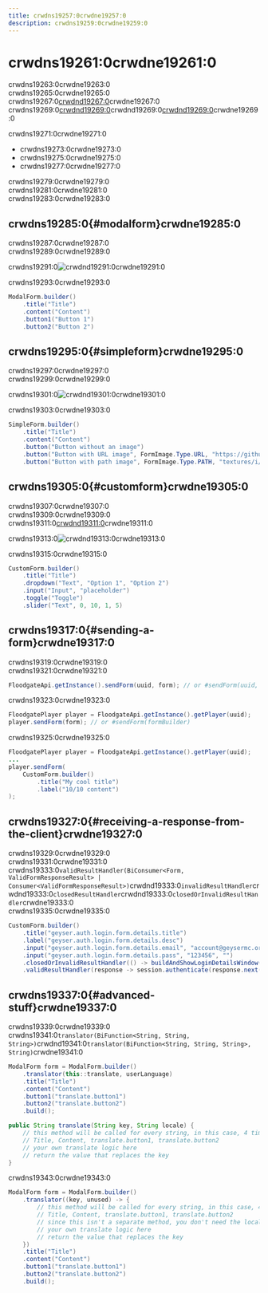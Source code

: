 ```yaml
---
title: crwdns19257:0crwdne19257:0
description: crwdns19259:0crwdne19259:0
---
```


# crwdns19261:0crwdne19261:0

crwdns19263:0crwdne19263:0\
crwdns19265:0crwdne19265:0\
crwdns19267:0[crwdnd19267:0](https://github.com/GeyserMC/Cumulus)crwdne19267:0 crwdns19269:0[crwdnd19269:0](/wiki/floodgate/api/)crwdnd19269:0[crwdnd19269:0](/wiki/geyser/api)crwdne19269:0

crwdns19271:0crwdne19271:0

- crwdns19273:0crwdne19273:0
- crwdns19275:0crwdne19275:0
- crwdns19277:0crwdne19277:0

crwdns19279:0crwdne19279:0\
crwdns19281:0crwdne19281:0\
crwdns19283:0crwdne19283:0

## crwdns19285:0{#modalform}crwdne19285:0

crwdns19287:0crwdne19287:0\
crwdns19289:0crwdne19289:0

crwdns19291:0![crwdnd19291:0](https://i.imgur.com/kMpMgOh.png)crwdne19291:0

crwdns19293:0crwdne19293:0

```java
ModalForm.builder()
    .title("Title")
    .content("Content")
    .button1("Button 1")
    .button2("Button 2")
```

## crwdns19295:0{#simpleform}crwdne19295:0

crwdns19297:0crwdne19297:0\
crwdns19299:0crwdne19299:0

crwdns19301:0![crwdnd19301:0](https://i.imgur.com/3rj2OQ2.png)crwdne19301:0

crwdns19303:0crwdne19303:0

```java
SimpleForm.builder()
    .title("Title")
    .content("Content")
    .button("Button without an image")
    .button("Button with URL image", FormImage.Type.URL, "https://github.com/GeyserMC.png?size=200")
    .button("Button with path image", FormImage.Type.PATH, "textures/i/glyph_world_template.png")
```

## crwdns19305:0{#customform}crwdne19305:0

crwdns19307:0crwdne19307:0\
crwdns19309:0crwdne19309:0\
crwdns19311:0[crwdnd19311:0](https://github.com/GeyserMC/Cumulus/tree/master/src/main/java/org/geysermc/cumulus/component)crwdne19311:0

crwdns19313:0![crwdnd19313:0](https://i.imgur.com/zHgxELm.png)crwdne19313:0

crwdns19315:0crwdne19315:0

```java
CustomForm.builder()
    .title("Title")
    .dropdown("Text", "Option 1", "Option 2")
    .input("Input", "placeholder")
    .toggle("Toggle")
    .slider("Text", 0, 10, 1, 5)
```

## crwdns19317:0{#sending-a-form}crwdne19317:0

crwdns19319:0crwdne19319:0\
crwdns19321:0crwdne19321:0

```java
FloodgateApi.getInstance().sendForm(uuid, form); // or #sendForm(uuid, formBuilder)
```

crwdns19323:0crwdne19323:0

```java
FloodgatePlayer player = FloodgateApi.getInstance().getPlayer(uuid);
player.sendForm(form); // or #sendForm(formBuilder)
```

crwdns19325:0crwdne19325:0

```java
FloodgatePlayer player = FloodgateApi.getInstance().getPlayer(uuid);
...
player.sendForm(
    CustomForm.builder()
        .title("My cool title")
        .label("10/10 content")
);
```

## crwdns19327:0{#receiving-a-response-from-the-client}crwdne19327:0

crwdns19329:0crwdne19329:0\
crwdns19331:0crwdne19331:0 crwdns19333:0`validResultHandler(BiConsumer<Form, ValidFormResponseResult> | Consumer<ValidFormResponseResult>)`crwdnd19333:0`invalidResultHandler`crwdnd19333:0`closedResultHandler`crwdnd19333:0`closedOrInvalidResultHandler`crwdne19333:0\
crwdns19335:0crwdne19335:0

```java
CustomForm.builder()
    .title("geyser.auth.login.form.details.title")
    .label("geyser.auth.login.form.details.desc")
    .input("geyser.auth.login.form.details.email", "account@geysermc.org", "")
    .input("geyser.auth.login.form.details.pass", "123456", "")
    .closedOrInvalidResultHandler(() -> buildAndShowLoginDetailsWindow(session))
    .validResultHandler(response -> session.authenticate(response.next(), response.next())));
```

## crwdns19337:0{#advanced-stuff}crwdne19337:0

crwdns19339:0crwdne19339:0\
crwdns19341:0`translator(BiFunction<String, String, String>)`crwdnd19341:0`translator(BiFunction<String, String, String>, String)`crwdne19341:0

```java
ModalForm form = ModalForm.builder()
    .translator(this::translate, userLanguage)
    .title("Title")
    .content("Content")
    .button1("translate.button1")
    .button2("translate.button2")
    .build();

public String translate(String key, String locale) {
    // this method will be called for every string, in this case, 4 times:
    // Title, Content, translate.button1, translate.button2
    // your own translate logic here
    // return the value that replaces the key
}
```

crwdns19343:0crwdne19343:0

```java
ModalForm form = ModalForm.builder()
    .translator((key, unused) -> {
        // this method will be called for every string, in this case, 4 times:
        // Title, Content, translate.button1, translate.button2
        // since this isn't a separate method, you don't need the locale argument, so it's unused.
        // your own translate logic here
        // return the value that replaces the key
    })
    .title("Title")
    .content("Content")
    .button1("translate.button1")
    .button2("translate.button2")
    .build();
```
